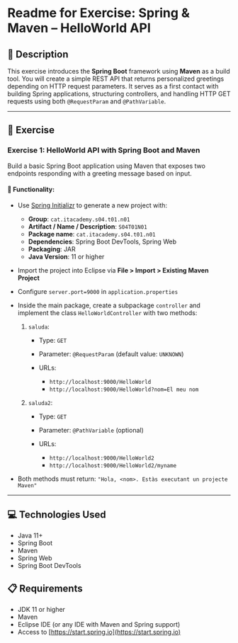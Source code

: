# Readme for Exercise: Spring & Maven – HelloWorld API

## 📄 Description

This exercise introduces the **Spring Boot** framework using **Maven** as a build tool. You will create a simple REST API that returns personalized greetings depending on HTTP request parameters. It serves as a first contact with building Spring applications, structuring controllers, and handling HTTP GET requests using both `@RequestParam` and `@PathVariable`.

---

## 🚀 Exercise

### Exercise 1: HelloWorld API with Spring Boot and Maven

Build a basic Spring Boot application using Maven that exposes two endpoints responding with a greeting message based on input.

#### 🧩 Functionality:

* Use [Spring Initializr](https://start.spring.io/) to generate a new project with:

  * **Group**: `cat.itacademy.s04.t01.n01`
  * **Artifact / Name / Description**: `S04T01N01`
  * **Package name**: `cat.itacademy.s04.t01.n01`
  * **Dependencies**: Spring Boot DevTools, Spring Web
  * **Packaging**: JAR
  * **Java Version**: 11 or higher

* Import the project into Eclipse via **File > Import > Existing Maven Project**

* Configure `server.port=9000` in `application.properties`

* Inside the main package, create a subpackage `controller` and implement the class `HelloWorldController` with two methods:

  1. `saluda`:

     * Type: `GET`
     * Parameter: `@RequestParam` (default value: `UNKNOWN`)
     * URLs:

       * `http://localhost:9000/HelloWorld`
       * `http://localhost:9000/HelloWorld?nom=El meu nom`

  2. `saluda2`:

     * Type: `GET`
     * Parameter: `@PathVariable` (optional)
     * URLs:

       * `http://localhost:9000/HelloWorld2`
       * `http://localhost:9000/HelloWorld2/myname`

* Both methods must return:
  `"Hola, <nom>. Estàs executant un projecte Maven"`

---

## 💻 Technologies Used

* Java 11+
* Spring Boot
* Maven
* Spring Web
* Spring Boot DevTools

## 📋 Requirements

* JDK 11 or higher
* Maven
* Eclipse IDE (or any IDE with Maven and Spring support)
* Access to [https://start.spring.io](https://start.spring.io)
